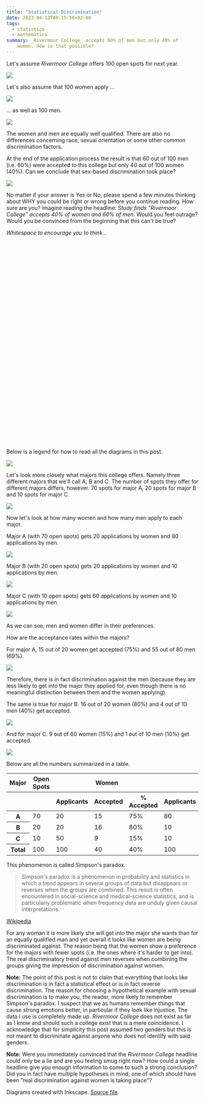 ```yaml
---
title: "Statistical Discrimination"
date: 2023-04-13T09:15:50+02:00
tags:
  - statistics
  - mathematics
summary: _Rivermoor College_ accepts 60% of men but only 40% of
    women. How is that possible?
---
```


Let's assume _Rivermoor College_ offers 100 open spots for next year.

![](./simpsons_paradox_open-spots.webp)

Let's also assume that 100 women apply ...

![](./simpsons_paradox_female-applicants.webp)

... as well as 100 men.

![](./simpsons_paradox_male-applicants.webp)


The women and men are equally well qualified. There are also no differences
concerning race, sexual orientation or some other common discrimination
factors.

At the end of the application process the result is that 60 out of 100 men
(i.e. 60%) were accepted to this college but only 40 out of 100 women (40%).
Can we conclude that sex-based discrimination took place?

![](./simpsons_paradox_accepted-applicants.webp)

No matter if your answer is Yes or No, please spend a few minutes thinking
about WHY you could be right or wrong before you continue reading. How sure are
you? Imagine reading the headline: _Study finds "Rivermoor College" accepts 40%
of women and 60% of men_. Would you feel outrage? Would you be convinced from
the beginning that this can't be true?

_Whitespace to encourage you to think..._

<br>
<br>
<br>
<br>
<br>
<br>
<br>
<br>
<br>
<br>
<br>
<br>
<br>
<br>
<br>
<br>
<br>
<br>
<br>
<br>
<br>
<br>
<br>
<br>
<br>
<br>
<br>
<br>
<br>
<br>
<br>


Below is a legend for how to read all the diagrams in this post.

![](./simpsons_paradox_legend.webp)

Let's look more closely what majors this college offers. Namely three different
majors that we'll call A, B and C. The number of spots they offer for different
majors differs, however. 70 spots for major A, 20 spots for major B and 10
spots for major C.

![](./simpsons_paradox_open-spots-by-major.webp)

Now let's look at how many women and how many men apply to each major.

Major A (with 70 open spots) gets 20 applications by women and 80 applications
by men.

![](./simpsons_paradox_major-a.webp)

Major B (with 20 open spots) gets 20 applications by women and 10 applications
by men.

![](./simpsons_paradox_major-b.webp)

Major C (with 10 open spots) gets 60 applications by women and 10 applications
by men.

![](./simpsons_paradox_major-c.webp)

As we can see, men and women differ in their preferences.

How are the acceptance rates within the majors?

For major A, 15 out of 20 women get accepted (75%) and 55 out of 80 men (69%).

![](./simpsons_paradox_accepted-major-a.webp)

Therefore, there is in fact discrimination against the men (because they are
less likely to get into the major they applied for, even though there is no
meaningful distinction between them and the women applying).

The same is true for major B. 16 out of 20 women (80%) and 4 out of 10 men
(40%) get accepted.

![](./simpsons_paradox_accepted-major-b.webp)

And for major C. 9 out of 60 women (15%) and 1 out of 10 men (10%) get
accepted.

![](./simpsons_paradox_accepted-major-c.webp)

Below are all the numbers summarized in a table.

<table>
<thead>
    <tr>
        <th>Major</th>
        <th>Open Spots</th>
        <th colspan="3">Women</th>
        <th colspan="3">Men</th>
    </tr>
    <tr>
        <th></th>
        <th></th>
        <th>Applicants</th>
        <th>Accepted</th>
        <th>% Accepted</th>
        <th>Applicants</th>
        <th>Accepted</th>
        <th>% Accepted</th>
    </tr>
</thead>
<tbody>
    <tr>
        <th>A</th>
        <td>70</td>
        <td>20</td>
        <td>15</td>
        <td>75%</td>
        <td>80</td>
        <td>55</td>
        <td>69%</td>
    </tr>
    <tr>
        <th>B</th>
        <td>20</td>
        <td>20</td>
        <td>16</td>
        <td>80%</td>
        <td>10</td>
        <td>4</td>
        <td>40%</td>
    </tr>
    <tr>
        <th>C</th>
        <td>10</td>
        <td>50</td>
        <td>9</td>
        <td>15%</td>
        <td>10</td>
        <td>1</td>
        <td>10%</td>
    </tr>
    <tr>
        <th>Total</th>
        <td>100</td>
        <td>100</td>
        <td>40</td>
        <td>40%</td>
        <td>100</td>
        <td>60</td>
        <td>60%</td>
    </tr>
</tbody>
</table>

This phenomenon is called Simpson's paradox.

> Simpson's paradox is a phenomenon in probability and statistics in which a
> trend appears in several groups of data but disappears or reverses when the
> groups are combined. This result is often encountered in social-science and
> medical-science statistics, and is particularly problematic when frequency
> data are unduly given causal interpretations.

[Wikipedia](https://en.wikipedia.org/wiki/Simpson%27s_paradox)

For any woman it is more likely she will get into the major she wants than for
an equally qualified man and yet overall it looks like women are being
discriminated against. The reason being that the women show a preference for
the majors with fewer spots (i.e.  the ones where it's harder to get into). The
real discriminatory trend against men reverses when combining the groups giving
the impression of discrimination against women.

**Note:** The point of this post is not to claim that everything that looks
like discrimination is in fact a statistical effect or is in fact reverse
discrimination. The reason for choosing a hypothetical example with sexual
discrimination is to make you, the reader, more likely to remember Simpson's
paradox. I suspect that we as humans remember things that cause strong emotions
better, in particular if they look like injustice. The data I use is completely
made up. _Rivermoor College_ does not exist as far as I know and should such a
college exist that is a mere coincidence. I acknowledge that for simplicity
this post assumed two genders but this is not meant to discriminate against
anyone who does not identify with said genders.

**Note:** Were you immediately convinced that the _Rivermoor College_ headline
could only be a lie and are you feeling smug right now? How could a single
headline give you enough information to come to such a strong conclusion? Did
you in fact have multiple hypotheses in mind, one of which should have been
"real discrimination against women is taking place"?

Diagrams created with Inkscape. [Source file](./simpsons_paradox.svg).
